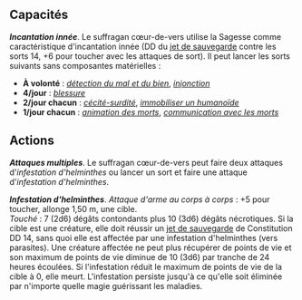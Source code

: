 ## Capacités
_**Incantation innée**_. Le suffragan cœur-de-vers utilise la Sagesse comme caractéristique d'incantation innée (DD du [jet de sauvegarde](/utiliser-les-caracteristiques/#jets-de-sauvegarde) contre les sorts 14, +6 pour toucher avec les attaques de sort). Il peut lancer les sorts suivants sans composantes matérielles :
* **À volonté** : [_détection du mal et du bien_](/grimoire/detection-du-mal-et-du-bien/), [_injonction_](/grimoire/injonction/)
* **4/jour** : [_blessure_](/grimoire/blessure/)
* **2/jour chacun** : [_cécité-surdité_](/grimoire/cecite-surdite/), [_immobiliser un humanoïde_](/grimoire/immobiliser-un-humanoide/)
* **1/jour chacun** : [_animation des morts_](/grimoire/animation-des-morts/), [_communication avec les morts_](/grimoire/communication-avec-les-morts/)

## Actions
_**Attaques multiples**_. Le suffragan cœur-de-vers peut faire deux attaques d'_infestation d'helminthes_ ou lancer un sort et faire une attaque d'_infestation d'helminthes_.

_**Infestation d'helminthes**_. _Attaque d'arme au corps à corps_ : +5 pour toucher, allonge 1,50 m, une cible.  
_Touché_ : 7 (2d6) dégâts contondants plus 10 (3d6) dégâts nécrotiques. Si la cible est une créature, elle doit réussir un [jet de sauvegarde](/utiliser-les-caracteristiques/#jets-de-sauvegarde) de Constitution DD 14, sans quoi elle est affectée par une infestation d'helminthes (vers parasites). Une créature affectée ne peut plus récupérer de points de vie et son maximum de points de vie diminue de 10 (3d6) par tranche de 24 heures écoulées. Si l'infestation réduit le maximum de points de vie de la cible à 0, elle meurt. L'infestation persiste jusqu'à ce qu'elle soit éliminée par n'importe quelle magie guérissant les maladies.
